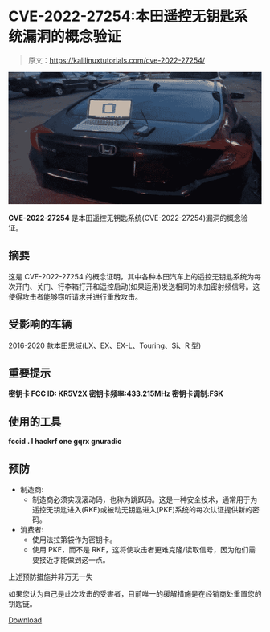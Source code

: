 # CVE-2022-27254:本田遥控无钥匙系统漏洞的概念验证

> 原文：<https://kalilinuxtutorials.com/cve-2022-27254/>

[![](img/40b7871e4cc4cf523fc4c50ae839e942.png)](https://blogger.googleusercontent.com/img/b/R29vZ2xl/AVvXsEiUT5jDzoWv4CYY4bB9kkWPNVw_LQBo-i7gB0IUfDsuY1N_AHf_fXPnA9jw5aU3YtZQCYjB20QEiE_ycvpcz3slbfCsYGWGyLfZPePwO6kZP6l-3RzkPpI70AEI6TuaW6V8XiTokjf33OhavfbpVxGqiAoSXsoXyaL5FI5gB4T5Qt1A1VbYEwHpkAvn/s728/CVE-2022-27254%20(1).png)

**CVE-2022-27254** 是本田遥控无钥匙系统(CVE-2022-27254)漏洞的概念验证。

## 摘要

这是 CVE-2022-27254 的概念证明，其中各种本田汽车上的遥控无钥匙系统为每次开门、关门、行李箱打开和遥控启动(如果适用)发送相同的未加密射频信号。这使得攻击者能够窃听请求并进行重放攻击。

## 受影响的车辆

2016-2020 款本田思域(LX、EX、EX-L、Touring、Si、R 型)

## 重要提示

**密钥卡 FCC ID: KR5V2X
密钥卡频率:433.215MHz
密钥卡调制:FSK**

## 使用的工具

**fccid . I
hackrf one
gqrx
gnuradio**

## 预防

*   制造商:
    *   制造商必须实现滚动码，也称为跳跃码。这是一种安全技术，通常用于为遥控无钥匙进入(RKE)或被动无钥匙进入(PKE)系统的每次认证提供新的密码。
*   消费者:
    *   使用法拉第袋作为密钥卡。
    *   使用 PKE，而不是 RKE，这将使攻击者更难克隆/读取信号，因为他们需要接近才能做到这一点。

上述预防措施并非万无一失

如果您认为自己是此次攻击的受害者，目前唯一的缓解措施是在经销商处重置您的钥匙链。

[Download](https://github.com/nonamecoder/CVE-2022-27254)